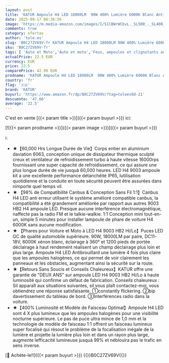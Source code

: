 ```yaml
---
layout: post
title: 'KATUR Ampoule H4 LED 18000LM  90W 400% Lumière 6000K Blanc Anti Erreur Kit de Conversion LED HB2 9003 Hi/Lo Phares  1:1 Mini Taille Plug and Play pour Rechange Lampes Halogènes Pack de 2 '
date: 2025-09-17 06:36:56
image: 'https://m.media-amazon.com/images/I/51lBWrWCbvL._SL500_._SL400_.jpg'
comments: true
category: ofertas
author: 'tole.es'
slug: 'B0C27ZV69V-fr KATUR Ampoule H4 LED 18000LM 90W 400% Lumière 6000K Blanc...'
sku: 'B0C27ZV69V-fr'
tags: [ 'Auto et Moto','Auto et moto','Feux, ampoules et clignotants auto','Kits de conversion HID','Kits de conversion de phares et feux arrière','Pièces détachées auto','katur','🇫🇷', ]
actualPrice: 22.5 EUR
currency: EUR
price: 22.5
comparePrice: 42.99 EUR
prodname: 'KATUR Ampoule H4 LED 18000LM  90W 400% Lumière 6000K Blanc Anti Erreur Kit de Conversion LED HB2 9003 Hi/Lo Phares  1:1 Mini Taille Plug and Play pour Rechange Lampes Halogènes Pack de 2 '
country: 'fr'
flag: '🇫🇷'
brand: 'KATUR'
buyurl: 'https://www.amazon.fr/dp/B0C27ZV69V/?tag=tolees0d-21'
descuento: '47.66'
average: '22.5'
---
```


C'est en vente [{{< param title >}}]({{< param buyurl >}}) ici:

[![{{< param prodname >}}]({{< param image >}})]({{< param buyurl >}})

ℹ️:

- ★【60,000 Hrs Longue Durée de Vie】Corps entier en aluminium daviation 6063, conception unique de dissipateur thermique sculpté creux et ventilateur de refroidissement turbo à haute vitesse 16000rps fournissant une super capacité de refroidissement, ce qui assure une plus longue durée de vie jusquà 60,000 heures. LED H4 9003 ampoule kit a une excellente performance détanchéité IP65, lutilisation quotidienne et la conduite en toute sécurité peuvent être assurées dans nimporte quel temps vil.
- ★ 【98% de Compatibilité Canbus & Conception Sans Fil 1:1】Canbus H4 LED anti erreur utilisent le système amélioré compatible canbus, la compatibilité a été grandement améliorée par rapport aux autres 9003 HB2 H4 ampoule LED. Presque aucune interférence électromagnétique, naffecte pas la radio FM et le talkie-walkie. 1:1 Conception mini tout-en-un, simple 5 minutes pour installer lampoule de phare de voiture H4 6000K sans aucune modification.
- ★ 【Phares pour Voiture et Moto à LED H4 9003 HB2 Hi/Lo】Puces LED GC de qualité automobile supérieure. 90W, 18000LM par paire, DC11-18V, 6000K xénon blanc, éclairage à 360° et 1200 pieds de portée déclairage à haut rendement réalisent un champ déclairage plus loin et plus large. Ampoule H4 LED Antibrouillard une lumière 4 fois plus claire que les ampoules halogènes, ce qui permet de voir clairement les panneaux et les obstacles, augmentant ainsi la sécurité sur la route.
- ★【Retours Sans Soucis et Conseils Chaleureux】KATUR offre une garantie de "DEUX ANS" sur ampoule LED H4 9003 HB2 Hi/Lo à haute luminosité qui confirme un défaut de fabrication. Conseils chaleureux : Sil apparaît aux situations suivantes, sil vous plaît contactez-moi, vous obtiendrez une réponse satisfaisante. ①constantly flickering. ②bip davertissement du tableau de bord. ③Interférences radio dans la voiture.
- ★【400% Luminosité et Modèle de Faisceau Optimal】Ampoule H4 LED sont 4 X plus lumineux que les ampoules halogènes pour une visibilité nocturne supérieure. Le pas de puce ultra mince de 1,0 mm et la technologie de modèle de faisceau 1:1 offrent un faisceau lumineux super focalisé qui résout le problème de la focalisation inégale de la lumière et projette la lumière plus loin et dans un rayon plus large, augmente lefficacité lumineuse jusquà 99% et néblouira pas le trafic en sens inverse.

[🛒 Achète-le!!]({{< param buyurl >}})
{{<world>}}B0C27ZV69V{{</world>}}

